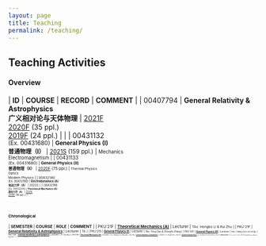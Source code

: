 ```yaml
---
layout: page
title: Teaching
permalink: /teaching/
---
```


<style>
table {
  font-family: arial, sans-serif;
  border-collapse: collapse;
  width: 100%;
}

td, th {
  border: 1px solid #dddddd;
  text-align: left;
  padding: 8px;
}

tr:nth-child(odd) {
  background-color: #dddddd;
}
</style>

<!---------------------------------------------------------------->

<script type="text/x-mathjax-config">

  MathJax.Hub.Config({
    tex2jax: {
      inlineMath: [ ['$','$'] ],
      processEscapes: true
    }
  });
</script>

<!---------------------------------------------------------------->

<script type="text/javascript"
  src="https://cdn.mathjax.org/mathjax/latest/MathJax.js?config=TeX-AMS-MML_HTMLorMML">
  </script>

<!---------------------------------------------------------------->

## Teaching Activities

#### **Overview**

| **ID** | **COURSE** | **RECORD** | **COMMENT** |
| 00407794 | **General Relativity & Astrophysics**<br>**广义相对论与天体物理** | [2021F](gr21/gr21)<br>[2020F](gr20/gr20) (35 ppl.)<br>[2019F](gr19/gr19) (24 ppl.) | |
| 00431132<br><small>(Ex. 00431680) | **General Physics (I)**<br>**普通物理（I）** | [2021S](phy21/phy21) (159 ppl.) | <small>Mechanics<br>Electromagnetism |
| 00431133<br><small>(Ex. 00431680) | **General Physics (II)**<br>**普通物理（II）** | [2020F](phy20/phy20) (75 ppl.) | <small>Thermal Physics<br>Optics<br>Modern Physics |
| 00432140<br><small>(Ex. 00432160) | **Electrodynamics (A)**<br>**电动力学（A）** | 2022S | |
| 00432198<br><small>(Ex. 00432205) | **Theoretical Mechanics (A)**<br>**理论力学（A）** | [2021F](thmech21/thmech21)<br>[2019F](thmech19/thmech19) (96 ppl.) | |

<!-----------------------------

| 00431650 | **Equilibrium Statistical Physics** | | |
| 00432130 | **Thermodynamics and Statistical Physics (A)** | | |

----------------------------------->

<br>


<p></p>


#### **Chronological**

| **SEMESTER** | **COURSE** | **ROLE** | **COMMENT** | 
| PKU'21F | [**Theoretical Mechanics (A)**](thmech21/thmech21) | Lecturer | <small>TAs: Hongbo Li & Rui Zhu |
| PKU'21F | [**General Relativity & Astrophysics**](gr21/gr21) | Lecturer | <small>TA: |
| PKU'21S | [**General Physics (I)**](phy21/phy21) | Lecturer | <small>TAs: Yong Gao & Zhongfu Zhang |
| PKU'20F | [**General Physics (II)**](phy20/phy20) | Lecturer | <small>TAs: Chang Liu & Lei Geng |
| PKU'20F | [**General Relativity & Astrophysics**](gr20/gr20) | Lecturer | <small>TA: Tai Zhou |
| PKU'19F | [**Theoretical Mechanics (A)**](thmech19/thmech19) | Lecturer | <small>TAs: Chang Liu & Yong Gao |
| PKU'19F | [**General Relativity & Astrophysics**](gr19/gr19) | Lecturer | <small>TA: Xionghui Cao |
| PKU'13F | [**Quantum Statistical Physics**](qsp2013/qsp2013.html) | TA | <small>lectured by Prof. Ryuichi Shindou |
| PKU'10F | **What is Science?** | TA | <small>lectured by Prof. Yi Rao |
| PKU'10S | **Probability Theory and Statistics** | TA | <small>lectured by Prof. Zhenxi Dong |
| PKU'09F | **Linear Algebra** | TA | <small>lectured by Prof. Maoying Tian <br>**Excellent TA** Award |


